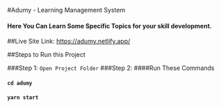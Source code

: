 

#Adumy - Learning Management System

#### Here You Can Learn Some Specific Topics for your skill development.

##Live Site Link: https://adumy.netlify.app/

##Steps to Run this Project

###Step 1:
`Open Project Folder`
###Step 2: 
####Run These Commands
#### `cd adumy`
#### `yarn start`
